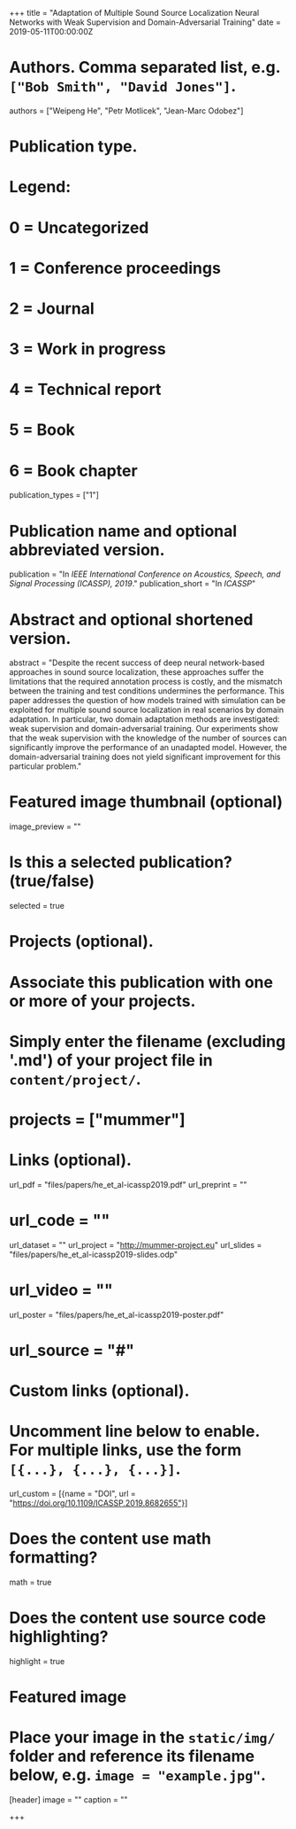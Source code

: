 +++
title = "Adaptation of Multiple Sound Source Localization Neural Networks with Weak Supervision and Domain-Adversarial Training"
date = 2019-05-11T00:00:00Z

# Authors. Comma separated list, e.g. `["Bob Smith", "David Jones"]`.
authors = ["Weipeng He", "Petr Motlicek", "Jean-Marc Odobez"]

# Publication type.
# Legend:
# 0 = Uncategorized
# 1 = Conference proceedings
# 2 = Journal
# 3 = Work in progress
# 4 = Technical report
# 5 = Book
# 6 = Book chapter
publication_types = ["1"]

# Publication name and optional abbreviated version.
publication = "In *IEEE International Conference on Acoustics, Speech, and Signal Processing (ICASSP), 2019*."
publication_short = "In *ICASSP*"

# Abstract and optional shortened version.
abstract = "Despite the recent success of deep neural network-based approaches in sound source localization, these approaches suffer the limitations that the required annotation process is costly, and the mismatch between the training and test conditions undermines the performance. This paper addresses the question of how models trained with simulation can be exploited for multiple sound source localization in real scenarios by domain adaptation. In particular, two domain adaptation methods are investigated: weak supervision and domain-adversarial training. Our experiments show that the weak supervision with the knowledge of the number of sources can significantly improve the performance of an unadapted model. However, the domain-adversarial training does not yield significant improvement for this particular problem."

# Featured image thumbnail (optional)
image_preview = ""

# Is this a selected publication? (true/false)
selected = true

# Projects (optional).
#   Associate this publication with one or more of your projects.
#   Simply enter the filename (excluding '.md') of your project file in `content/project/`.
# projects = ["mummer"]

# Links (optional).
url_pdf = "files/papers/he_et_al-icassp2019.pdf"
url_preprint = ""
# url_code = ""
url_dataset = ""
url_project = "http://mummer-project.eu"
url_slides = "files/papers/he_et_al-icassp2019-slides.odp"
# url_video = ""
url_poster = "files/papers/he_et_al-icassp2019-poster.pdf"
# url_source = "#"

# Custom links (optional).
#   Uncomment line below to enable. For multiple links, use the form `[{...}, {...}, {...}]`.
url_custom = [{name = "DOI", url = "https://doi.org/10.1109/ICASSP.2019.8682655"}] 
# Does the content use math formatting?
math = true

# Does the content use source code highlighting?
highlight = true

# Featured image
# Place your image in the `static/img/` folder and reference its filename below, e.g. `image = "example.jpg"`.
[header]
image = ""
caption = ""

+++

